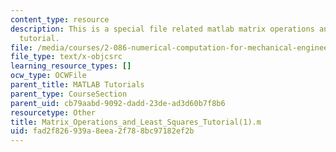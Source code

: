 ```yaml
---
content_type: resource
description: This is a special file related matlab matrix operations and least squares
  tutorial.
file: /media/courses/2-086-numerical-computation-for-mechanical-engineers-fall-2014/fad2f826939a8eea2f788bc97182ef2b_Matrix_Operations_and_Least_Squares_Tutorial_1.m
file_type: text/x-objcsrc
learning_resource_types: []
ocw_type: OCWFile
parent_title: MATLAB Tutorials
parent_type: CourseSection
parent_uid: cb79aabd-9092-dadd-23de-ad3d60b7f8b6
resourcetype: Other
title: Matrix_Operations_and_Least_Squares_Tutorial(1).m
uid: fad2f826-939a-8eea-2f78-8bc97182ef2b
---
```


